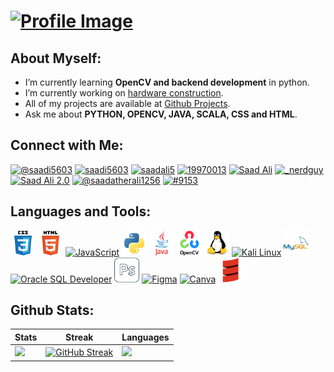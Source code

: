 # [![Profile Image](Images/image.png)](https://linkedin.com/in/saadali5)

## About Myself:

- I’m currently learning **OpenCV and backend development** in python.  
- I’m currently working on [hardware construction](https://github.com/saadkhi/CHISEL-LABS).  
- All of my projects are available at [Github Projects](https://github.com/saadkhi?tab=repositories).  
- Ask me about **PYTHON, OPENCV, JAVA, SCALA, CSS and HTML**.  

## Connect with Me:

<a href="https://dev.to/@saadi5603" target="blank"><img src="https://raw.githubusercontent.com/rahuldkjain/github-profile-readme-generator/master/src/images/icons/Social/devto.svg" alt="@saadi5603" height="40" width="40"></a>
<a href="https://twitter.com/saadi5603" target="blank"><img src="https://raw.githubusercontent.com/rahuldkjain/github-profile-readme-generator/master/src/images/icons/Social/twitter.svg" alt="saadi5603" height="40" width="40"></a>
<a href="https://linkedin.com/in/saadali5" target="blank"><img src="https://raw.githubusercontent.com/rahuldkjain/github-profile-readme-generator/master/src/images/icons/Social/linked-in-alt.svg" alt="saadali5" height="40" width="40"></a>
<a href="https://stackoverflow.com/users/19970013" target="blank"><img src="https://raw.githubusercontent.com/rahuldkjain/github-profile-readme-generator/master/src/images/icons/Social/stack-overflow.svg" alt="19970013" height="40" width="40"></a>
<a href="https://www.facebook.com/people/Saad-Ali/100004491677589/" target="blank"><img src="https://raw.githubusercontent.com/rahuldkjain/github-profile-readme-generator/master/src/images/icons/Social/facebook.svg" alt="Saad Ali" height="40" width="40"></a>
<a href="https://instagram.com/_nerdguy" target="blank"><img src="https://raw.githubusercontent.com/rahuldkjain/github-profile-readme-generator/master/src/images/icons/Social/instagram.svg" alt="_nerdguy" height="40" width="40"></a>
<a href="https://www.youtube.com/channel/UC3p7SV8KwL18fOTiAyqG3xw" target="blank"><img src="https://raw.githubusercontent.com/rahuldkjain/github-profile-readme-generator/master/src/images/icons/Social/youtube.svg" alt="Saad Ali 2.0" height="40" width="40"></a>
<a href="https://www.hackerrank.com/@saadatherali1256" target="blank"><img src="https://raw.githubusercontent.com/rahuldkjain/github-profile-readme-generator/master/src/images/icons/Social/hackerrank.svg" alt="@saadatherali1256" height="40" width="40"></a>
<a href="https://discord.gg/AVUCvJx9" target="blank"><img src="https://raw.githubusercontent.com/rahuldkjain/github-profile-readme-generator/master/src/images/icons/Social/discord.svg" alt="#9153" height="40" width="40"></a>

## Languages and Tools:

<a href="https://www.w3schools.com/css/" target="_blank" rel="noreferrer"><img src="https://raw.githubusercontent.com/devicons/devicon/master/icons/css3/css3-original-wordmark.svg" alt="CSS3" width="40" height="40"></a>
<a href="https://www.w3.org/html/" target="_blank" rel="noreferrer"><img src="https://raw.githubusercontent.com/devicons/devicon/master/icons/html5/html5-original-wordmark.svg" alt="HTML5" width="40" height="40"></a>
<a href="https://www.javascript.com/" target="_blank" rel="noreferrer"><img src="https://upload.wikimedia.org/wikipedia/commons/d/d4/Javascript-shield.svg" alt="JavaScript" width="40" height="40"></a>
<a href="https://www.python.org" target="_blank" rel="noreferrer"><img src="https://raw.githubusercontent.com/devicons/devicon/master/icons/python/python-original.svg" alt="Python" width="40" height="40"></a>
<a href="https://www.java.com" target="_blank" rel="noreferrer"><img src="https://raw.githubusercontent.com/devicons/devicon/master/icons/java/java-original-wordmark.svg" alt="Java" width="40" height="40"></a>
<a href="https://opencv.org/" target="_blank" rel="noreferrer"><img src="https://raw.githubusercontent.com/devicons/devicon/master/icons/opencv/opencv-original-wordmark.svg" alt="OpenCV" width="40" height="40"></a>
<a href="https://www.linux.org/" target="_blank" rel="noreferrer"><img src="https://raw.githubusercontent.com/devicons/devicon/master/icons/linux/linux-original.svg" alt="Linux" width="40" height="40"></a>
<a href="https://www.kali.org/" target="_blank" rel="noreferrer"><img src="https://www.kali.org/images/kali-dragon-icon.svg" alt="Kali Linux" width="40" height="40"></a>
<a href="https://www.mysql.com/" target="_blank" rel="noreferrer"><img src="https://raw.githubusercontent.com/devicons/devicon/master/icons/mysql/mysql-original-wordmark.svg" alt="MySQL" width="40" height="40"></a>
<a href="https://www.oracle.com/database/sqldeveloper-technologies/" target="_blank" rel="noreferrer"><img src="https://upload.wikimedia.org/wikipedia/en/6/68/Oracle_SQL_Developer_logo.svg" alt="Oracle SQL Developer" width="40" height="40"></a>
<a href="https://www.photoshop.com/en" target="_blank" rel="noreferrer"><img src="https://raw.githubusercontent.com/devicons/devicon/master/icons/photoshop/photoshop-line.svg" alt="Photoshop" width="40" height="40"></a>
<a href="https://www.figma.com/" target="_blank" rel="noreferrer"><img src="https://upload.wikimedia.org/wikipedia/commons/3/33/Figma-logo.svg" alt="Figma" width="40" height="40"></a>
<a href="https://www.canva.com/" target="_blank" rel="noreferrer"><img src="https://encrypted-tbn1.gstatic.com/images?q=tbn:ANd9GcQnN19E18xtM23VtnQAxytEgzdujZ3XKCtnFrfzdXp-tBn1TKKJ" alt="Canva" width="40" height="40"></a>
<a href="https://www.scala-lang.org" target="_blank" rel="noreferrer"><img src="https://raw.githubusercontent.com/devicons/devicon/master/icons/scala/scala-original.svg" alt="Scala" width="40" height="40"></a>

## Github Stats:

| Stats | Streak | Languages |
|---|---|---|
| [![](http://github-profile-summary-cards.vercel.app/api/cards/stats?username=saadkhi&theme=blueberry)](https://github.com/saadkhi/) | [![GitHub Streak](https://streak-stats.demolab.com?user=saadkhi&theme=blueberry&hide_border=true&border_radius=32&date_format=j%20M%5B%20Y%5D&ring=4C8EDA)](https://github.com/saadkhi/) | [![](http://github-profile-summary-cards.vercel.app/api/cards/repos-per-language?username=saadkhi&theme=blueberry)](https://github.com/saadkhi/) |
